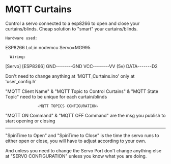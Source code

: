 # MQTT Curtains
Control a servo connected to a esp8266 to open and close your curtains/blinds. Cheap solution to "smart" your curtains/blinds.

    Hardware used:
ESP8266 LoLin nodemcu
Servo=MG995


      Wiring:
[Servo]   [ESP8266]
  GND--------GND
  VCC--------VV (5v)
  DATA-------D2
  
  Don't need to change anything at 'MQTT_Curtains.ino' only at 'user_config.h'
  
  "MQTT Client Name" & "MQTT Topic to Control Curtains" & "MQTT State Topic" need to be unique for each curtain/blinds
  
                  -MQTT TOPICS CONFIGURATION-
  
  "MQTT ON Command" & "MQTT OFF Command" are the msg you publish to start opening or closing
  
  --------
  "SpinTime to Open" and "SpinTime to Close" is the time the servo runs to either open or close, you will have to adjust according to your own. 
  
  And unless you need to change the Servo Port don't change anything else at "SERVO CONFIGURATION" unless you know what you are doing.
